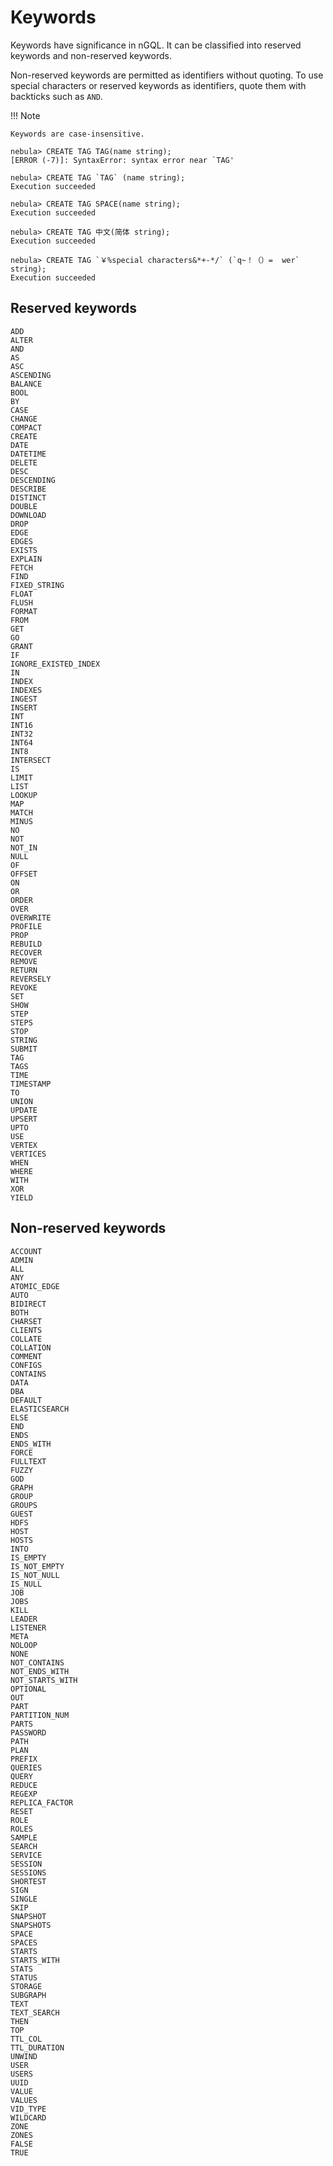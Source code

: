 # Keywords

Keywords have significance in nGQL. It can be classified into reserved keywords and non-reserved keywords.

Non-reserved keywords are permitted as identifiers without quoting. To use special characters or reserved keywords as identifiers, quote them with backticks such as `AND`.

!!! Note

    Keywords are case-insensitive.

```ngql
nebula> CREATE TAG TAG(name string);
[ERROR (-7)]: SyntaxError: syntax error near `TAG'

nebula> CREATE TAG `TAG` (name string);
Execution succeeded

nebula> CREATE TAG SPACE(name string);
Execution succeeded

nebula> CREATE TAG 中文(简体 string);
Execution succeeded

nebula> CREATE TAG `￥%special characters&*+-*/` (`q~！（）=  wer` string);
Execution succeeded
```

## Reserved keywords

```ngql
ADD
ALTER
AND
AS
ASC
ASCENDING
BALANCE
BOOL
BY
CASE
CHANGE
COMPACT
CREATE
DATE
DATETIME
DELETE
DESC
DESCENDING
DESCRIBE
DISTINCT
DOUBLE
DOWNLOAD
DROP
EDGE
EDGES
EXISTS
EXPLAIN
FETCH
FIND
FIXED_STRING
FLOAT
FLUSH
FORMAT
FROM
GET
GO
GRANT
IF
IGNORE_EXISTED_INDEX
IN
INDEX
INDEXES
INGEST
INSERT
INT
INT16
INT32
INT64
INT8
INTERSECT
IS
LIMIT
LIST
LOOKUP
MAP
MATCH
MINUS
NO
NOT
NOT_IN
NULL
OF
OFFSET
ON
OR
ORDER
OVER
OVERWRITE
PROFILE
PROP
REBUILD
RECOVER
REMOVE
RETURN
REVERSELY
REVOKE
SET
SHOW
STEP
STEPS
STOP
STRING
SUBMIT
TAG
TAGS
TIME
TIMESTAMP
TO
UNION
UPDATE
UPSERT
UPTO
USE
VERTEX
VERTICES
WHEN
WHERE
WITH
XOR
YIELD
```

## Non-reserved keywords

```ngql
ACCOUNT
ADMIN
ALL
ANY
ATOMIC_EDGE
AUTO
BIDIRECT
BOTH
CHARSET
CLIENTS
COLLATE
COLLATION
COMMENT
CONFIGS
CONTAINS
DATA
DBA
DEFAULT
ELASTICSEARCH
ELSE
END
ENDS
ENDS_WITH
FORCE
FULLTEXT
FUZZY
GOD
GRAPH
GROUP
GROUPS
GUEST
HDFS
HOST
HOSTS
INTO
IS_EMPTY
IS_NOT_EMPTY
IS_NOT_NULL
IS_NULL
JOB
JOBS
KILL
LEADER
LISTENER
META
NOLOOP
NONE
NOT_CONTAINS
NOT_ENDS_WITH
NOT_STARTS_WITH
OPTIONAL
OUT
PART
PARTITION_NUM
PARTS
PASSWORD
PATH
PLAN
PREFIX
QUERIES
QUERY
REDUCE
REGEXP
REPLICA_FACTOR
RESET
ROLE
ROLES
SAMPLE
SEARCH
SERVICE
SESSION
SESSIONS
SHORTEST
SIGN
SINGLE
SKIP
SNAPSHOT
SNAPSHOTS
SPACE
SPACES
STARTS
STARTS_WITH
STATS
STATUS
STORAGE
SUBGRAPH
TEXT
TEXT_SEARCH
THEN
TOP
TTL_COL
TTL_DURATION
UNWIND
USER
USERS
UUID
VALUE
VALUES
VID_TYPE
WILDCARD
ZONE
ZONES
FALSE
TRUE
```
